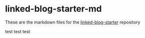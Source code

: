 # linked-blog-starter-md
These are the markdown files for the [linked-blog-starter](https://github.com/matthewwong525/linked-blog-starter) repository


test
test
test
